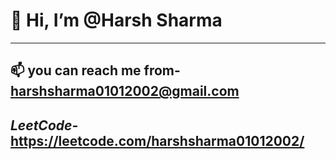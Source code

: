 #                                                         👋 Hi, I’m @Harsh Sharma
                                                              
  --------------------------------------------------------------------------------------------------------------------------------------------------------------------
                                                              
                                                                    
## 📫           you can reach me from-  harshsharma01012002@gmail.com
  ##  *LeetCode-*   https://leetcode.com/harshsharma01012002/


<!---
Harshsharma008/Harshsharma008 is a ✨ special ✨ repository because its `README.md` (this file) appears on your GitHub profile.
You can click the Preview link to take a look at your changes.
--->
